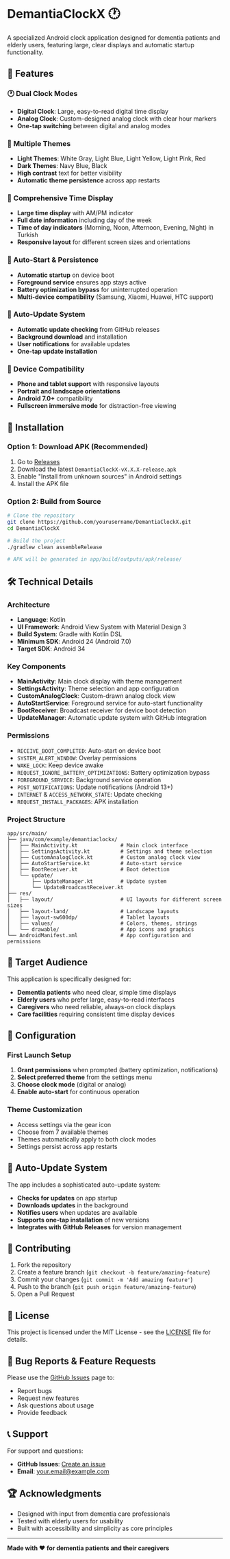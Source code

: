 # DemantiaClockX 🕐

A specialized Android clock application designed for dementia patients and elderly users, featuring large, clear displays and automatic startup functionality.

## 📱 Features

### 🕐 Dual Clock Modes
- **Digital Clock**: Large, easy-to-read digital time display
- **Analog Clock**: Custom-designed analog clock with clear hour markers
- **One-tap switching** between digital and analog modes

### 🎨 Multiple Themes
- **Light Themes**: White Gray, Light Blue, Light Yellow, Light Pink, Red
- **Dark Themes**: Navy Blue, Black
- **High contrast** text for better visibility
- **Automatic theme persistence** across app restarts

### 📅 Comprehensive Time Display
- **Large time display** with AM/PM indicator
- **Full date information** including day of the week
- **Time of day indicators** (Morning, Noon, Afternoon, Evening, Night) in Turkish
- **Responsive layout** for different screen sizes and orientations

### 🔄 Auto-Start & Persistence
- **Automatic startup** on device boot
- **Foreground service** ensures app stays active
- **Battery optimization bypass** for uninterrupted operation
- **Multi-device compatibility** (Samsung, Xiaomi, Huawei, HTC support)

### 📲 Auto-Update System
- **Automatic update checking** from GitHub releases
- **Background download** and installation
- **User notifications** for available updates
- **One-tap update installation**

### 📱 Device Compatibility
- **Phone and tablet support** with responsive layouts
- **Portrait and landscape orientations**
- **Android 7.0+** compatibility
- **Fullscreen immersive mode** for distraction-free viewing

## 🚀 Installation

### Option 1: Download APK (Recommended)
1. Go to [Releases](https://github.com/yourusername/DemantiaClockX/releases)
2. Download the latest `DemantiaClockX-vX.X.X-release.apk`
3. Enable "Install from unknown sources" in Android settings
4. Install the APK file

### Option 2: Build from Source
```bash
# Clone the repository
git clone https://github.com/yourusername/DemantiaClockX.git
cd DemantiaClockX

# Build the project
./gradlew clean assembleRelease

# APK will be generated in app/build/outputs/apk/release/
```

## 🛠️ Technical Details

### Architecture
- **Language**: Kotlin
- **UI Framework**: Android View System with Material Design 3
- **Build System**: Gradle with Kotlin DSL
- **Minimum SDK**: Android 24 (Android 7.0)
- **Target SDK**: Android 34

### Key Components
- **MainActivity**: Main clock display with theme management
- **SettingsActivity**: Theme selection and app configuration
- **CustomAnalogClock**: Custom-drawn analog clock view
- **AutoStartService**: Foreground service for auto-start functionality
- **BootReceiver**: Broadcast receiver for device boot detection
- **UpdateManager**: Automatic update system with GitHub integration

### Permissions
- `RECEIVE_BOOT_COMPLETED`: Auto-start on device boot
- `SYSTEM_ALERT_WINDOW`: Overlay permissions
- `WAKE_LOCK`: Keep device awake
- `REQUEST_IGNORE_BATTERY_OPTIMIZATIONS`: Battery optimization bypass
- `FOREGROUND_SERVICE`: Background service operation
- `POST_NOTIFICATIONS`: Update notifications (Android 13+)
- `INTERNET` & `ACCESS_NETWORK_STATE`: Update checking
- `REQUEST_INSTALL_PACKAGES`: APK installation

### Project Structure
```
app/src/main/
├── java/com/example/demantiaclockx/
│   ├── MainActivity.kt              # Main clock interface
│   ├── SettingsActivity.kt          # Settings and theme selection
│   ├── CustomAnalogClock.kt         # Custom analog clock view
│   ├── AutoStartService.kt          # Auto-start service
│   ├── BootReceiver.kt              # Boot detection
│   └── update/
│       ├── UpdateManager.kt         # Update system
│       └── UpdateBroadcastReceiver.kt
├── res/
│   ├── layout/                      # UI layouts for different screen sizes
│   ├── layout-land/                 # Landscape layouts
│   ├── layout-sw600dp/              # Tablet layouts
│   ├── values/                      # Colors, themes, strings
│   └── drawable/                    # App icons and graphics
└── AndroidManifest.xml              # App configuration and permissions
```

## 🎯 Target Audience

This application is specifically designed for:
- **Dementia patients** who need clear, simple time displays
- **Elderly users** who prefer large, easy-to-read interfaces
- **Caregivers** who need reliable, always-on clock displays
- **Care facilities** requiring consistent time display devices

## 🔧 Configuration

### First Launch Setup
1. **Grant permissions** when prompted (battery optimization, notifications)
2. **Select preferred theme** from the settings menu
3. **Choose clock mode** (digital or analog)
4. **Enable auto-start** for continuous operation

### Theme Customization
- Access settings via the gear icon
- Choose from 7 available themes
- Themes automatically apply to both clock modes
- Settings persist across app restarts

## 🔄 Auto-Update System

The app includes a sophisticated auto-update system:
- **Checks for updates** on app startup
- **Downloads updates** in the background
- **Notifies users** when updates are available
- **Supports one-tap installation** of new versions
- **Integrates with GitHub Releases** for version management

## 🤝 Contributing

1. Fork the repository
2. Create a feature branch (`git checkout -b feature/amazing-feature`)
3. Commit your changes (`git commit -m 'Add amazing feature'`)
4. Push to the branch (`git push origin feature/amazing-feature`)
5. Open a Pull Request

## 📄 License

This project is licensed under the MIT License - see the [LICENSE](LICENSE) file for details.

## 🐛 Bug Reports & Feature Requests

Please use the [GitHub Issues](https://github.com/yourusername/DemantiaClockX/issues) page to:
- Report bugs
- Request new features
- Ask questions about usage
- Provide feedback

## 📞 Support

For support and questions:
- **GitHub Issues**: [Create an issue](https://github.com/yourusername/DemantiaClockX/issues)
- **Email**: your.email@example.com

## 🏆 Acknowledgments

- Designed with input from dementia care professionals
- Tested with elderly users for usability
- Built with accessibility and simplicity as core principles

---

**Made with ❤️ for dementia patients and their caregivers**